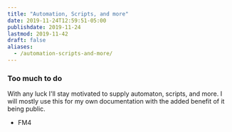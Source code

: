 ```yaml
---
title: "Automation, Scripts, and more"
date: 2019-11-24T12:59:51-05:00
publishdate: 2019-11-24
lastmod: 2019-11-42
draft: false
aliases:
  - /automation-scripts-and-more/
---
```

### Too much to do
With any luck I'll stay motivated to supply automaton, scripts, and more. I will mostly use this for
my own documentation with the added benefit of it being public.

- FM4
